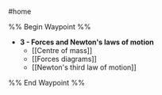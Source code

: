 #home 

%% Begin Waypoint %%
- **3 - Forces and Newton's laws of motion**
	- [[Centre of mass]]
	- [[Forces diagrams]]
	- [[Newton's third law of motion]]

%% End Waypoint %%

